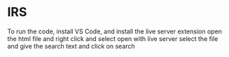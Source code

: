 # IRS
To run the code, install VS Code, and install the live server extension
open the html file and right click and select open with live server 
select the file and give the search text and click on search

